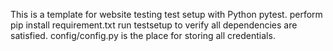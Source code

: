 This is a template for website testing test setup with Python pytest.
perform pip install requirement.txt
run testsetup to verify all dependencies are satisfied.
config/config.py is the place for storing all credentials.
